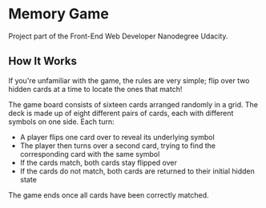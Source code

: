 # Memory Game 

Project part of the Front-End Web Developer Nanodegree Udacity.

## How It Works
If you're unfamiliar with the game, the rules are very simple; flip over two hidden cards at a time to locate the ones that match!

The game board consists of sixteen cards arranged randomly in a grid. The deck is made up of eight different pairs of cards, each with different symbols on one side. Each turn:

* A player flips one card over to reveal its underlying symbol
* The player then turns over a second card, trying to find the corresponding card with the same symbol
* If the cards match, both cards stay flipped over
* If the cards do not match, both cards are returned to their initial hidden state

The game ends once all cards have been correctly matched.




